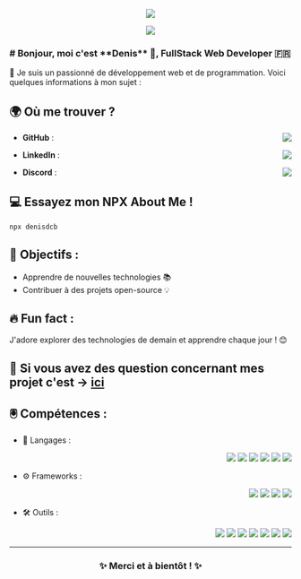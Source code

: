 <p align="center">
  <img src="https://readme-typing-svg.herokuapp.com?font=Fira+Code&weight=600&size=30&letterSpacing=0.2rem&Code&pause=1000&repeat=false&color=8FA5FC&center=true&random=true&width=435&lines=Hello%2C+I'm+Denis" />
</p>
<p align="center">
  <img src ="https://readme-typing-svg.herokuapp.com?font=Fira+Code&weight=300&size=24&Code&pause=1000&repeat=false&color=FFD264&center=true&random=true&width=435&lines=I+am+a+Fullstack+Web+Developer" />
</p>
<p>
  <h3># Bonjour, moi c'est **Denis** 👋, FullStack Web Developer 🇫🇷 </h3>

 💼 Je suis un passionné de développement web et de programmation. Voici quelques informations à mon sujet :

## 🌍 Où me trouver ?
- **GitHub** : [<img align="right" src="https://img.shields.io/badge/Mes_Repos-2C2C2C?style=for-the-badge&logo=github&logoColor=white" />](https://github.com/Denisdcb?tab=repositories)
  
- **LinkedIn** : [<img align="right" src="https://img.shields.io/badge/Visiter_mon_profil-3390FF?style=for-the-badge&logo=linkedin&logoColor=white" />](https://linkedin.com/in/denisdcb)
  
- **Discord** : <img align="right" src="https://img.shields.io/badge/Discord%20%3A%20ghosthacker89-A51FFC?style=for-the-badge&logo=discord&logoColor=white" />

## 💻 Essayez mon NPX About Me !

```bash
npx denisdcb
```

## 🎯 Objectifs :
- Apprendre de nouvelles technologies 📚
- Contribuer à des projets open-source 💡

## 🔥 Fun fact :
J'adore explorer des technologies de demain et apprendre chaque jour ! 😊

## 💬 Si vous avez des question concernant mes projet c'est -> [ici](https://github.com/Denisdcb/Denisdcb/issues)
</p>

## 🖲️ Compétences :

- 🔧 Langages :
  <p align="right">
    <img src="https://img.shields.io/badge/HTML5-E34F26?style=for-the-badge&logo=html5&logoColor=white" />
    <img src="https://img.shields.io/badge/CSS3-1572B6?style=for-the-badge&logo=css3&logoColor=white" />
    <img src="https://img.shields.io/badge/JavaScript-F7DF1E?style=for-the-badge&logo=javascript&logoColor=white" />
    <img src="https://img.shields.io/badge/TypeScript-8FA5FC?style=for-the-badge&logo=typescript&logoColor=white" />
    <img src="https://img.shields.io/badge/PHP-777BB4?style=for-the-badge&logo=php&logoColor=white" />
    <img src="https://img.shields.io/badge/MySQL-4479A1?style=for-the-badge&logo=mysql&logoColor=white" />
  </p>
- ⚙️ Frameworks :
  <p align="right">
    <img src="https://img.shields.io/badge/Angular-E23237?style=for-the-badge&logo=angular&logoColor=white" />
    <img src="https://img.shields.io/badge/React-61DAFB?style=for-the-badge&logo=react&logoColor=black" />
    <img src="https://img.shields.io/badge/Symfony-000000?style=for-the-badge&logo=symfony&logoColor=white" />
    <img src="https://img.shields.io/badge/Node.js-339933?style=for-the-badge&logo=node.js&logoColor=white" />
  </p>
- 🛠 Outils :
  <p align="right">
    <img src="https://img.shields.io/badge/Git-F05032?style=for-the-badge&logo=git&logoColor=white" />
    <img src="https://img.shields.io/badge/Docker-2496ED?style=for-the-badge&logo=docker&logoColor=white" />
    <img src="https://img.shields.io/badge/VS%20Code-007ACC?style=for-the-badge&logo=visualstudiocode&logoColor=white" />
    <img src="https://img.shields.io/badge/Linux-FCC624?style=for-the-badge&logo=linux&logoColor=black" />
    <img src="https://img.shields.io/badge/Windows-0078D4?style=for-the-badge&logo=windows&logoColor=white" />
    <img src="https://img.shields.io/badge/Adobe-FF0000?style=for-the-badge&logo=adobe&logoColor=white" />
    <img src="https://img.shields.io/badge/VMware-607078?style=for-the-badge&logo=vmware&logoColor=white" />
  </p>
<hr>
<h3 align="center">✨ Merci et à bientôt ! ✨</h3>
